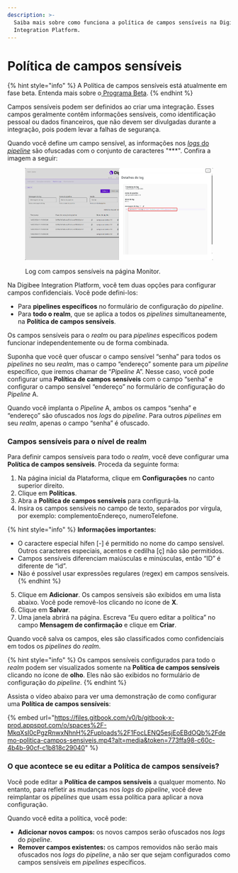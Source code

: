 ```yaml
---
description: >-
  Saiba mais sobre como funciona a política de campos sensíveis na Digibee
  Integration Platform.
---
```


# Política de campos sensíveis

{% hint style="info" %}
A Política de campos sensíveis está atualmente em fase beta. Entenda mais sobre o[ Programa Beta](https://docs.digibee.com/documentation/v/pt-br/geral/programa-beta).
{% endhint %}

Campos sensíveis podem ser definidos ao criar uma integração. Esses campos geralmente contêm informações sensíveis, como identificação pessoal ou dados financeiros, que não devem ser divulgadas durante a integração, pois podem levar a falhas de segurança.

Quando você define um campo sensível, as informações nos [_logs_ do _pipeline_](https://docs.digibee.com/documentation/v/pt-br/monitor/pipeline-logs) são ofuscadas com o conjunto de caracteres "\*\*\*". Confira a imagem a seguir:

<figure><img src="../../../.gitbook/assets/campos-sensiveis-log.png" alt="Detalhes de um log que contém informações sensíveis."><figcaption><p>Log com campos sensíveis na página Monitor.</p></figcaption></figure>

Na Digibee Integration Platform, você tem duas opções para configurar campos confidenciais. Você pode defini-los:

* Para **pipelines específicos** no formulário de configuração do _pipeline_.
* Para **todo o realm**, que se aplica a todos os _pipelines_ simultaneamente, na **Política de campos sensíveis**.

Os campos sensíveis para o _realm_ ou para _pipelines_ específicos podem funcionar independentemente ou de forma combinada.

Suponha que você quer ofuscar o campo sensível “senha” para todos os _pipelines_ no seu _realm_, mas o campo “endereço” somente para um _pipeline_ específico, que iremos chamar de “_Pipeline_ A”. Nesse caso, você pode configurar uma **Política de campos sensíveis** com o campo “senha” e configurar o campo sensível “endereço” no formulário de configuração do _Pipeline_ A.

Quando você implanta o _Pipeline_ A, ambos os campos “senha” e “endereço” são ofuscados nos _logs_ do _pipeline_. Para outros _pipelines_ em seu _realm_, apenas o campo “senha” é ofuscado.

### Campos sensíveis para o nível de realm

Para definir campos sensíveis para todo o _realm_, você deve configurar uma **Política de campos sensíveis**. Proceda da seguinte forma:

1. Na página inicial da Plataforma, clique em **Configurações** no canto superior direito.
2. Clique em **Políticas**.
3. Abra a **Política de campos sensíveis** para configurá-la.
4. Insira os campos sensíveis no campo de texto, separados por vírgula, por exemplo: complementoEndereço, numeroTelefone.

{% hint style="info" %}
**Informações importantes:**

* O caractere especial hífen \[-] é permitido no nome do campo sensível. Outros caracteres especiais, acentos e cedilha \[ç] não são permitidos.
* Campos sensíveis diferenciam maiúsculas e minúsculas, então “ID” é diferente de “id”.&#x20;
* Não é possível usar expressões regulares (regex) em campos sensíveis.
{% endhint %}

5. Clique em **Adicionar**. Os campos sensíveis são exibidos em uma lista abaixo. Você pode removê-los clicando no ícone de **X**.
6. Clique em **Salvar**.
7. Uma janela abrirá na página. Escreva “Eu quero editar a política” no campo **Mensagem de confirmação** e clique em **Criar**.

Quando você salva os campos, eles são classificados como confidenciais em todos os _pipelines_ do _realm_.

{% hint style="info" %}
Os campos sensíveis configurados para todo o _realm_ podem ser visualizados somente na **Política de campos sensíveis** clicando no ícone de **olho**. Eles não são exibidos no formulário de configuração do _pipeline_.
{% endhint %}

Assista o vídeo abaixo para ver uma demonstração de como configurar uma **Política de campos sensíveis**:

{% embed url="https://files.gitbook.com/v0/b/gitbook-x-prod.appspot.com/o/spaces%2F-MkqXsI0cPgzRnwxNhnH%2Fuploads%2F1FocLENQ5esjEoEBdOQb%2Fdemo-politica-campos-sensiveis.mp4?alt=media&token=773ffa98-c60c-4b4b-90cf-c1b818c29040" %}

### O que acontece se eu editar a Política de campos sensíveis?

Você pode editar a **Política de campos sensíveis** a qualquer momento. No entanto, para refletir as mudanças nos _logs_ do _pipeline_, você deve reimplantar os _pipelines_ que usam essa política para aplicar a nova configuração.&#x20;

Quando você edita a política, você pode:

* **Adicionar novos campos:** os novos campos serão ofuscados nos _logs_ do _pipeline_.
* **Remover campos existentes:** os campos removidos não serão mais ofuscados nos _logs_ do _pipeline_, a não ser que sejam configurados como campos sensíveis em _pipelines_ específicos.
